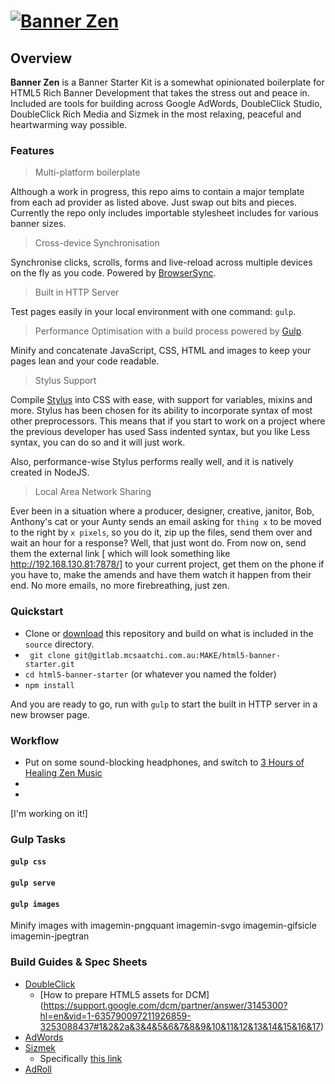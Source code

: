 # [![Banner Zen](https://dl.dropboxusercontent.com/u/86789142/cdn/banner-zen/banner-zen-hero_gitlab.png)](https://gitlab.mcsaatchi.com.au/MAKE/banner-zen/repository/archive.zip)

## Overview
**Banner Zen** is a Banner Starter Kit is a somewhat opinionated boilerplate for HTML5 Rich Banner Development that takes the stress out and peace in. Included are tools for building across Google AdWords, DoubleClick Studio, DoubleClick Rich Media and Sizmek in the most relaxing, peaceful and heartwarming way possible.

### Features

> Multi-platform boilerplate

Although a work in progress, this repo aims to contain a major template from each ad provider as listed above. Just swap out bits and pieces. Currently the repo only includes importable stylesheet includes for various banner sizes.

> Cross-device Synchronisation

Synchronise clicks, scrolls, forms and live-reload across multiple devices on the fly as you code. Powered by [BrowserSync](http://browsersync.io).

> Built in HTTP Server

Test pages easily in your local environment with one command: `gulp`.

> Performance Optimisation with a build process powered by [Gulp](http://gulpjs.com/).

Minify and concatenate JavaScript, CSS, HTML and images to keep your pages lean and your code readable.

> Stylus Support

Compile [Stylus](https://learnboost.github.io/stylus/) into CSS with ease, with support for variables, mixins and more.
Stylus has been chosen for its ability to incorporate syntax of most other preprocessors. This means that if you start to work on a project where the previous developer has used Sass indented syntax, but you like Less syntax, you can do so and it will just work.

Also, performance-wise Stylus performs really well, and it is natively created in NodeJS.

> Local Area Network Sharing

Ever been in a situation where a producer, designer, creative, janitor, Bob, Anthony's cat or your Aunty sends an email asking for `thing x` to be moved to the right by `x pixels`, so you do it, zip up the files, send them over and wait an hour for a response? Well, that just wont do. From now on, send them the external link [ which will look something like http://192.168.130.81:7878/] to your current project, get them on the phone if you have to, make the amends and have them watch it happen from their end. No more emails, no more firebreathing, just zen.


### Quickstart
- Clone or [download](https://gitlab.mcsaatchi.com.au/MAKE/banner-zen/repository/archive.zip) this repository and build on what is included in the `source` directory.
- ` git clone git@gitlab.mcsaatchi.com.au:MAKE/html5-banner-starter.git`
- `cd html5-banner-starter` (or whatever you named the folder)
- `npm install`

And you are ready to go, run with `gulp` to start the built in HTTP server in a new browser page.

### Workflow
- Put on some sound-blocking headphones, and switch to [3 Hours of Healing Zen Music](https://www.youtube.com/watch?v=LGiH6oUDXVg)
-
-  

[I'm working on it!]


### Gulp Tasks
#### `gulp css`

#### `gulp serve`

#### `gulp images`
Minify images with
imagemin-pngquant
imagemin-svgo
imagemin-gifsicle
imagemin-jpegtran

### Build Guides & Spec Sheets
- [DoubleClick](https://support.google.com/richmedia/answer/3369501?hl=en&ref_topic=3369390&rd=1)
  - [How to prepare HTML5 assets for DCM] (https://support.google.com/dcm/partner/answer/3145300?hl=en&vid=1-635790097211926859-3253088437#1&2&2a&3&4&5&6&7&8&9&10&11&12&13&14&15&16&17)
- [AdWords](https://support.google.com/adwordspolicy/answer/176108)
- [Sizmek](https://support.sizmek.com/hc/en-us/categories/200103329-Creating-HTML5-Ads)
  - Specifically [this link](https://support.sizmek.com/hc/en-us/articles/202732315-HTML5-Formats-and-Features)
- [AdRoll](https://help.adroll.com/hc/en-us/articles/201975690-Creative-Guidelines)

